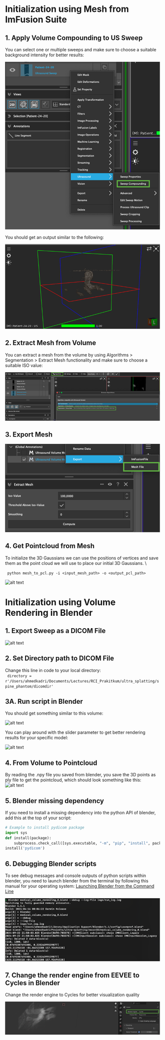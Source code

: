 # Initialization using Mesh from ImFusion Suite

## 1. Apply Volume Compounding to US Sweep

You can select one or multiple sweeps and make sure to choose a suitable background intensity for better results:

![alt text](./figures/step_1_imf_volume_compounding.png "Volume Compounding ImFusion")

You should get an output similar to the following:

![alt text](./figures/step_1_imf_volume_compounding_output.png "Volume Compounding Output ImFusion")

## 2. Extract Mesh from Volume
You can extract a mesh from the volume by using Algorithms > Segmentation > Extract Mesh functionality and make sure to  choose a suitable ISO value:

![alt text](./figures/step_1_imf_volume_to_mesh.png "Extract Mesh from Volume")

## 3. Export Mesh 
![alt text](./figures/step_3_imf_export_mesh.png "Export Mesh")

## 4. Get Pointcloud from Mesh
To initialize the 3D Gaussians we can use the positions of vertices and save them as the point cloud we will use to place our initial 3D Gaussians. \

``` python mesh_to_pcl.py -i <input_mesh_path> -o <output_pcl_path>```

![alt text](./figures/step_4_mesh_to_pcl.png "Get Pointcloud from Mesh")

# Initialization using Volume Rendering in Blender

## 1. Export Sweep as a DICOM File
![alt text](./figures/step_1_export_dicomfile.png "Export Sweep as DICOM file")

## 2. Set Directory path to DICOM File
Change this line in code to your local directory: \
``` directory = r'/Users/ahmedkadri/Documents/Lectures/RCI_Prakitkum/ultra_splatting/spine_phantom/dicomdir'```

## 3A. Run script in Blender
You should get something similar to this volume: 

![alt text](./figures/step_3_blender_volrend_output.png "Blender Volume Rendering Output")

You can play around with the slider parameter to get better rendering results for your specific model:

![alt text](./figures/step_3_slider_parameter.png "Color Ramp slider")

## 4. From Volume to Pointcloud

By reading the .npy file you saved from blender, you save the 3D points as ply file to get the pointcloud, which should look something like this:
![alt text](./figures/step_4_volume_to_pcl.png "Volume to Poincloud")

## 5. Blender missing dependency
If you need to install a missing dependency into the python API of blender, add this at the top of your script:

```Python import subprocess
# Example to install pydicom package 
import sys
def install(package):
    subprocess.check_call([sys.executable, "-m", "pip", "install", package])
install('pydicom')
```
## 6. Debugging Blender scripts
To see debug messages and console outputs of python scripts within blender, you need to launch blender from the terminal by following this manual for your operating system:
[Launching Blender from the Command Line](https://docs.blender.org/manual/en/latest/advanced/command_line/launch/index.html#command-line-launch-index) 

![alt text](./figures/step_5_blender_debug_from_terminal.png "Launch Blender from terminal")

## 7. Change the render engine from EEVEE to Cycles in Blender
Change the render engine to Cycles for better visualization quality

![alt text](./figures/step_6_set_render_engine_to_cycles.png "Render Engine Cycles")